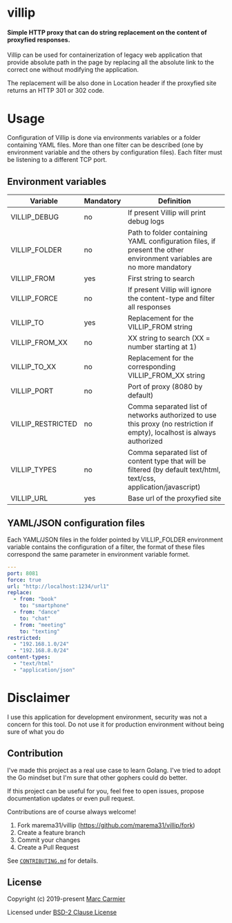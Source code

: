 # villip

#### Simple HTTP proxy that can do string replacement on the content of proxyfied responses.

Villip can be used for containerization of legacy web application that provide absolute path in the page by replacing all the absolute link to the correct one without modifying the application.

The replacement will be also done in Location header if the proxyfied site returns an HTTP 301 or 302 code. 

# Usage
Configuration of Villip is done via environments variables or a folder containing YAML files. More than one filter can be described (one by environment variable and the others by configuration files). Each filter must be listening to a different TCP port. 

## Environment variables

Variable          | Mandatory |  Definition
------------------|-----------|---------------------
VILLIP_DEBUG      | no        | If present Villip will print debug logs
VILLIP_FOLDER     | no        | Path to folder containing YAML configuration files, if present the other environment variables are no more mandatory
VILLIP_FROM       | yes       | First string to search
VILLIP_FORCE      | no        | If present Villip will ignore the content-type and filter all responses
VILLIP_TO         | yes       | Replacement for the VILLIP_FROM string
VILLIP_FROM_XX    | no        | XX string to search (XX = number starting at 1)
VILLIP_TO_XX      | no        | Replacement for the corresponding VILLIP_FROM_XX string
VILLIP_PORT       | no        | Port of proxy (8080 by default)
VILLIP_RESTRICTED | no        | Comma separated list of networks authorized to use this proxy (no restriction if empty), localhost is always authorized
VILLIP_TYPES      | no        | Comma separated list of content type that will be filtered (by default text/html, text/css, application/javascript)
VILLIP_URL        | yes       | Base url of the proxyfied site

## YAML/JSON configuration files
Each YAML/JSON files in the folder pointed by VILLIP_FOLDER environment variable contains the configuration of a filter, the format of these files correspond the same parameter in environment variable formet.

```yaml
---
port: 8081
force: true
url: "http://localhost:1234/url1"
replace:
  - from: "book"
    to: "smartphone"
  - from: "dance"
    to: "chat"
  - from: "meeting"
    to: "texting"
restricted: 
  - "192.168.1.0/24"
  - "192.168.8.0/24"
content-types:
  - "text/html"
  - "application/json"
```

# Disclaimer
I use this application for development environment, security was not a concern for this tool. Do not use it for production environment without being sure of what you do


## Contribution
I've made this project as a real use case to learn Golang.
I've tried to adopt the Go mindset but I'm sure that other gophers could do better. 

If this project can be useful for you, feel free to open issues, propose documentation updates or even pull request.

Contributions are of course always welcome!

1. Fork marema31/villip (https://github.com/marema31/villip/fork)
2. Create a feature branch
3. Commit your changes
4. Create a Pull Request

See [`CONTRIBUTING.md`](./CONTRIBUTING.md) for details.

## License

Copyright (c) 2019-present [Marc Carmier](https://github.com/marema31)

Licensed under [BSD-2 Clause License](./LICENSE)